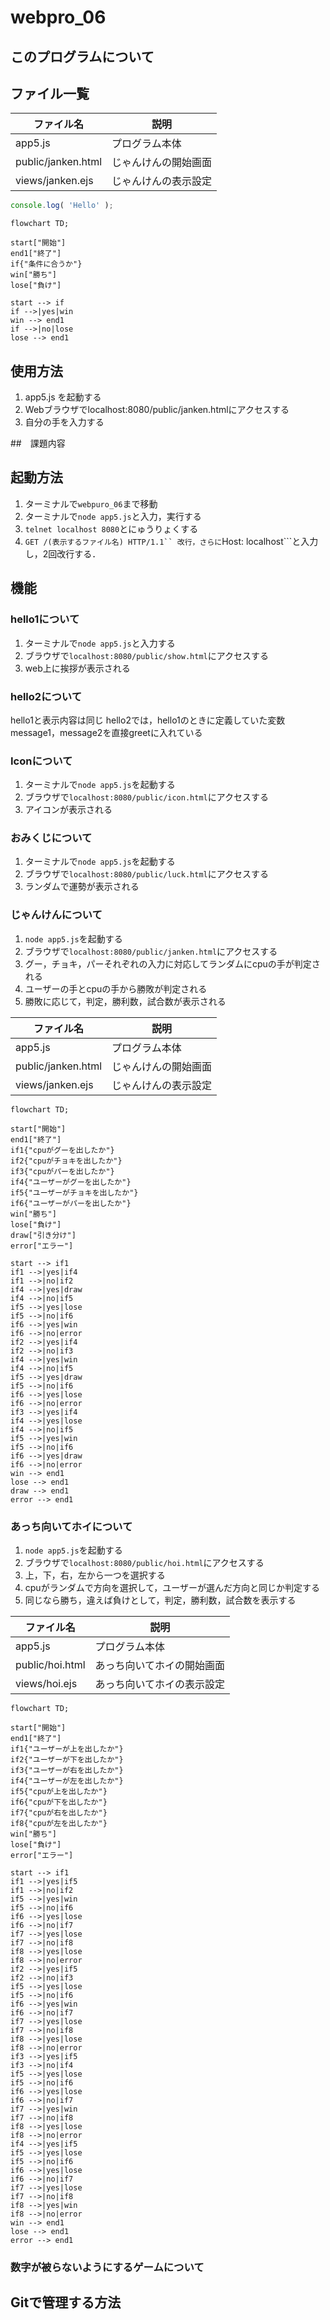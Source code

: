 # webpro_06

## このプログラムについて

## ファイル一覧
ファイル名 | 説明
-|-
app5.js | プログラム本体
public/janken.html | じゃんけんの開始画面
views/janken.ejs | じゃんけんの表示設定
```javascript
console.log( 'Hello' );
```

```mermaid
flowchart TD;

start["開始"]
end1["終了"]
if{"条件に合うか"}
win["勝ち"]
lose["負け"]

start --> if
if -->|yes|win
win --> end1
if -->|no|lose
lose --> end1
```

## 使用方法
1. app5.js を起動する
1. Webブラウザでlocalhost:8080/public/janken.htmlにアクセスする
1. 自分の手を入力する

##　課題内容

## 起動方法
1. ターミナルで```webpuro_06```まで移動
2. ターミナルで```node app5.js```と入力，実行する
3. ```telnet localhost 8080```とにゅうりょくする
4. ```GET /(表示するファイル名) HTTP/1.1``
改行，さらに```Host: localhost```と入力し，2回改行する．

## 機能

### hello1について
1. ターミナルで```node app5.js```と入力する
2. ブラウザで```localhost:8080/public/show.html```にアクセスする
3. web上に挨拶が表示される

### hello2について
hello1と表示内容は同じ
hello2では，hello1のときに定義していた変数message1，message2を直接greetに入れている

### Iconについて
1. ターミナルで```node app5.js```を起動する
2. ブラウザで```localhost:8080/public/icon.html```にアクセスする
3. アイコンが表示される

### おみくじについて
1. ターミナルで```node app5.js```を起動する
2. ブラウザで```localhost:8080/public/luck.html```にアクセスする
3. ランダムで運勢が表示される

### じゃんけんについて
1. ```node app5.js```を起動する
2. ブラウザで```localhost:8080/public/janken.html```にアクセスする
3. グー，チョキ，パーそれぞれの入力に対応してランダムにcpuの手が判定される
4. ユーザーの手とcpuの手から勝敗が判定される
5. 勝敗に応じて，判定，勝利数，試合数が表示される

ファイル名 | 説明
-|-
app5.js | プログラム本体
public/janken.html | じゃんけんの開始画面
views/janken.ejs | じゃんけんの表示設定

```mermaid
flowchart TD;

start["開始"]
end1["終了"]
if1{"cpuがグーを出したか"}
if2{"cpuがチョキを出したか"}
if3{"cpuがパーを出したか"}
if4{"ユーザーがグーを出したか"}
if5{"ユーザーがチョキを出したか"}
if6{"ユーザーがパーを出したか"}
win["勝ち"]
lose["負け"]
draw["引き分け"]
error["エラー"]

start --> if1
if1 -->|yes|if4
if1 -->|no|if2
if4 -->|yes|draw
if4 -->|no|if5
if5 -->|yes|lose
if5 -->|no|if6
if6 -->|yes|win
if6 -->|no|error
if2 -->|yes|if4
if2 -->|no|if3
if4 -->|yes|win
if4 -->|no|if5
if5 -->|yes|draw
if5 -->|no|if6
if6 -->|yes|lose
if6 -->|no|error
if3 -->|yes|if4
if4 -->|yes|lose
if4 -->|no|if5
if5 -->|yes|win
if5 -->|no|if6
if6 -->|yes|draw
if6 -->|no|error
win --> end1
lose --> end1
draw --> end1
error --> end1
```
### あっち向いてホイについて
1. ```node app5.js```を起動する
2. ブラウザで```localhost:8080/public/hoi.html```にアクセスする
3. 上，下，右，左から一つを選択する
4. cpuがランダムで方向を選択して，ユーザーが選んだ方向と同じか判定する
5. 同じなら勝ち，違えば負けとして，判定，勝利数，試合数を表示する

ファイル名 | 説明
-|-
app5.js | プログラム本体
public/hoi.html | あっち向いてホイの開始画面
views/hoi.ejs | あっち向いてホイの表示設定

```mermaid
flowchart TD;

start["開始"]
end1["終了"]
if1{"ユーザーが上を出したか"}
if2{"ユーザーが下を出したか"}
if3{"ユーザーが右を出したか"}
if4{"ユーザーが左を出したか"}
if5{"cpuが上を出したか"}
if6{"cpuが下を出したか"}
if7{"cpuが右を出したか"}
if8{"cpuが左を出したか"}
win["勝ち"]
lose["負け"]
error["エラー"]

start --> if1
if1 -->|yes|if5
if1 -->|no|if2
if5 -->|yes|win
if5 -->|no|if6
if6 -->|yes|lose
if6 -->|no|if7
if7 -->|yes|lose
if7 -->|no|if8
if8 -->|yes|lose
if8 -->|no|error
if2 -->|yes|if5
if2 -->|no|if3
if5 -->|yes|lose
if5 -->|no|if6
if6 -->|yes|win
if6 -->|no|if7
if7 -->|yes|lose
if7 -->|no|if8
if8 -->|yes|lose
if8 -->|no|error
if3 -->|yes|if5
if3 -->|no|if4
if5 -->|yes|lose
if5 -->|no|if6
if6 -->|yes|lose
if6 -->|no|if7
if7 -->|yes|win
if7 -->|no|if8
if8 -->|yes|lose
if8 -->|no|error
if4 -->|yes|if5
if5 -->|yes|lose
if5 -->|no|if6
if6 -->|yes|lose
if6 -->|no|if7
if7 -->|yes|lose
if7 -->|no|if8
if8 -->|yes|win
if8 -->|no|error
win --> end1
lose --> end1
error --> end1
```
### 数字が被らないようにするゲームについて


## Gitで管理する方法